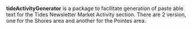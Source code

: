 **tideActivityGenerator** is a package to facilitate generation of paste
able text for the Tides Newsletter Market Activity section. There are 2
version, one for the Shores area and another for the Pointes area.